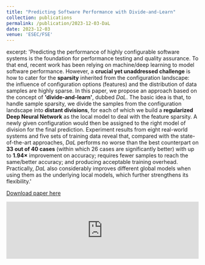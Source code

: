 ```yaml
---
title: "Predicting Software Performance with Divide-and-Learn"
collection: publications
permalink: /publication/2023-12-03-DaL
date: 2023-12-03
venue: 'ESEC/FSE'
---
```

excerpt: 'Predicting the performance of highly configurable software systems is the foundation for performance testing and quality assurance. To that end, recent work has been relying on machine/deep learning to model software performance. However, a **crucial yet unaddressed challenge** is how to cater for the **sparsity** inherited from the configuration landscape: the influence of configuration options (features) and the distribution of data samples are highly sparse. In this paper, we propose an approach based on the concept of **'divide-and-learn'**, dubbed *DaL*. The basic idea is that, to handle sample sparsity, we divide the samples from the configuration landscape into **distant divisions**, for each of which we build a **regularized Deep Neural Network** as the local model to deal with the feature sparsity. A newly given configuration would then be assigned to the right model of division for the final prediction. Experiment results from eight real-world systems and five sets of training data reveal that, compared with the state-of-the-art approaches, *DaL* performs no worse than the best counterpart on **33 out of 40 cases** (within which 26 cases are significantly better) with up to **1.94×** improvement on accuracy; requires fewer samples to reach the same/better accuracy; and producing acceptable training overhead. Practically, *DaL* also considerably improves different global models when using them as the underlying local models, which further strengthens its flexibility.'

[Download paper here](https://gjz78910.github.io/files/DaL.pdf)

<embed src="https://gjz78910.github.io/files/DaL.pdf" type="application/pdf" width="100%" />
